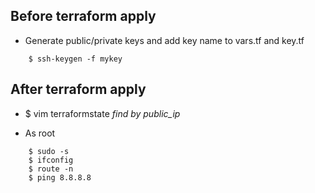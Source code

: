 ## Before terraform apply
* Generate public/private keys and add key name to vars.tf and key.tf
~~~
    $ ssh-keygen -f mykey
~~~
## After terraform apply
* $ vim terraformstate
_find by public_ip_

* As root
~~~
    $ sudo -s
    $ ifconfig
    $ route -n
    $ ping 8.8.8.8
~~~

